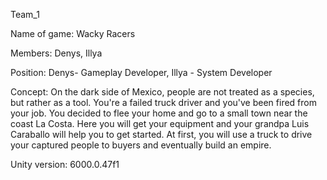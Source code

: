 Team_1

Name of game: Wacky Racers

Members: Denys, Illya

Position: Denys- Gameplay Developer, Illya - System Developer

Concept: On the dark side of Mexico, people are not treated as a species, but rather as a tool. You're a failed truck driver and you've been fired from your job. You decided to flee your home and go to a small town near the coast La Costa. Here you will get your equipment and your grandpa Luis Caraballo will help you to get started. At first, you will use a truck to drive your captured people to buyers and eventually build an empire.

Unity version: 6000.0.47f1
